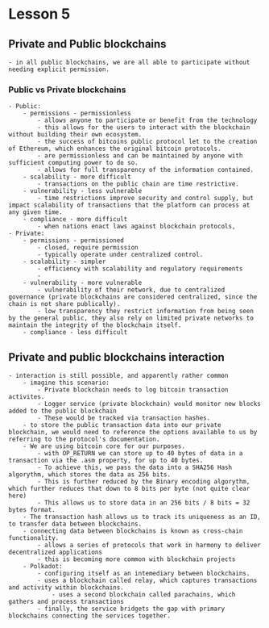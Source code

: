 # Lesson 5

## Private and Public blockchains
	- in all public blockchains, we are all able to participate without needing explicit permission.

### Public vs Private blockchains
	- Public:
		- permissions - permissionless
			- allows anyone to participate or benefit from the technology
			- this allows for the users to interact with the blockchain without building their own ecosystem.
			- the success of bitcoins public protocol let to the creation of Ethereum, which enhances the original bitcoin protocols.
			- are permissionless and can be maintained by anyone with sufficient computing power to do so.
			- allows for full transparency of the information contained.
		- scalability - more difficult
			- transactions on the public chain are time restrictive.
		- vulnerability - less vulnerable
			- time restrictions improve security and control supply, but impact scalability of transactions that the platform can process at any given time.
		- compliance - more difficult
			- when nations enact laws against blockchain protocols, 
	- Private:
		- permissions - permissioned
			- closed, require permission
			- typically operate under centralized control.
		- scalability - simpler
			- efficiency with scalability and regulatory requirements
			- 
		- vulnerability - more vulnerable
			- vulnerability of their network, due to centralized governance (private blockchains are considered centralized, since the chain is not share publically).
			- low transparency they restrict information from being seen by the general public, they also rely on limited private networks to maintain the integrity of the blockchain itself.
		- compliance - less difficult

## Private and public blockchains interaction
	- interaction is still possible, and apparently rather common
		- imagine this scenario:
			- Private blockchain needs to log bitcoin transaction activites.
			- Logger service (private blockchain) would monitor new blocks added to the public blockchain
			- These would be tracked via transaction hashes.
		- to store the public transaction data into our private blockchain, we would need to reference the options available to us by referring to the protocol's documentation.
		- We are using bitcoin core for our purposes.
			- with OP_RETURN we can store up to 40 bytes of data in a transaction via the .asm property, for up to 40 bytes.
			- To achieve this, we pass the data into a SHA256 Hash algorythm, which stores the data as 256 bits.
			- This is further reduced by the Binary encoding algorythm, which further reduces that down to 8 bits per byte (not quite clear here)
			- This allows us to store data in an 256 bits / 8 bits = 32 bytes format.
		- The transaction hash allows us to track its uniqueness as an ID, to transfer data between blockchains.
		- connecting data between blockchains is known as cross-chain functionality.
			- allows a series of protocols that work in harmony to deliver decentralized applications
			- this is becoming more common with blockchain projects
		- Polkadot:
			- configuring itself as an intemediary between blockchains.
			- uses a blockchain called relay, which captures transactions and activity within blockchains.
				- uses a second blockchain called parachains, which gathers and process transactions
			- finally, the service bridgets the gap with primary blockchains connecting the services together.
